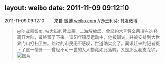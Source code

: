 layout: weibo
date: 2011-11-09 09:12:10
---
<meta name="referrer" content="no-referrer" />

2011-11-09 09:12:10  &nbsp;&nbsp;&nbsp;&nbsp;&nbsp;&nbsp; 来自 <a href="http://weibo.com/" rel="nofollow">微博 weibo.com</a>
//@王利芬: 转发微博
>  @创业家智库: 扫大街的黄金荣。上海解放后，曾经的大亨黄金荣没有选择离开大陆，最终留了下来。1951年镇反运动中，他被训诫，并被安排到大世界门口打扫卫生。路过的市民无不感叹，世道确实变了。闻讯赶来的记者摄下了这一情景——曾经不可一世的大人物竟如此落魄，又是那么老态龙钟。 ​​​
>  ![图片](https://ww2.sinaimg.cn/large/4c34d9cdjw1dmwx5onsiuj.jpg)
